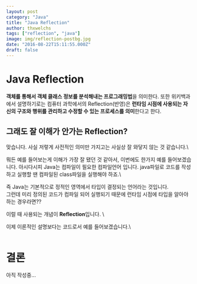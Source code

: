 ```yaml
---
layout: post
category: "Java"
title: "Java Reflection"
author: thxwelchs
tags: ["reflection", "java"]
image: img/reflection-postbg.jpg
date: "2016-08-22T15:11:55.000Z"
draft: false
---
```


# Java Reflection
**객체를 통해서 객체 클래스 정보를 분석해내는 프로그래밍법**을 의미한다.
또한 위키백과에서 설명하기로는 컴퓨터 과학에서의 Reflection(반영)은 **런타임 시점에 사용되는 자신의 구조와 행위를 관리하고 수정할 수 있는 프로세스를 의미**한다고 한다.


## 그래도 잘 이해가 안가는 Reflection?
맞습니다. 사실 저렇게 사전적인 의미만 가지고는 사실상 잘 와닿지 않는 것 같습니다.\

뭐든 예를 들어보는게 이해가 가장 잘 됐던 것 같아서, 이번에도 한가지 예를 들어보겠습니다.
아시다시피 Java는 컴파일이 필요한 컴파일언어 입니다. java파일로 코드를 작성하고 실행할 땐 컴파일된 class파일을 실행해야 하죠.\

즉 Java는 기본적으로 정적인 영역에서 타입이 결정되는 언어라는 것입니다.\
그런데 미리 정의된 코드가 컴파일 되어 실행되기 때문에 런타임 시점에 타입을 알아야 하는 경우라면??

이럴 때 사용되는 개념이 **Reflection**입니다.
\

이제 이론적인 설명보다는 코드로서 예를 들어보겠습니다.\

```java
```



# 결론
아직 작성중...